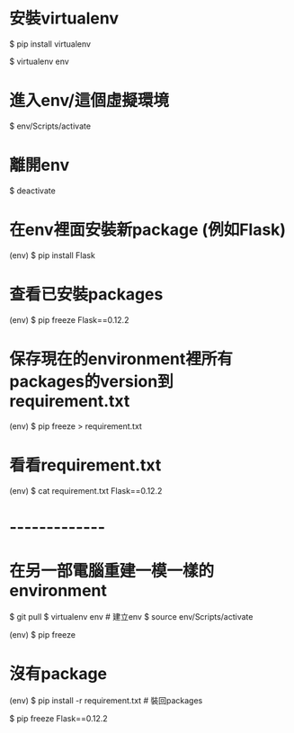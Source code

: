 # 安裝virtualenv

$ pip install virtualenv

$ virtualenv env

# 進入env/這個虛擬環境

$ env/Scripts/activate

# 離開env

$ deactivate

# 在env裡面安裝新package (例如Flask)

(env) $ pip install Flask

# 查看已安裝packages

(env) $ pip freeze
Flask==0.12.2

# 保存現在的environment裡所有packages的version到requirement.txt

(env) $ pip freeze > requirement.txt

# 看看requirement.txt

(env) $ cat requirement.txt
Flask==0.12.2

# -------------

# 在另一部電腦重建一模一樣的environment

$ git pull
$ virtualenv env  # 建立env
$ source env/Scripts/activate

(env) $ pip freeze

# 沒有package

(env) $ pip install -r requirement.txt  # 裝回packages

$ pip freeze
Flask==0.12.2
